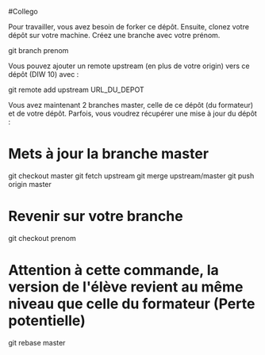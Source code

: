 #Collego

Pour travailler, vous avez besoin de forker ce dépôt. Ensuite, clonez votre dépôt sur votre machine. Créez une branche avec votre prénom.

git branch prenom

Vous pouvez ajouter un remote upstream (en plus de votre origin) vers ce dépôt (DIW 10) avec :

git remote add upstream URL_DU_DEPOT

Vous avez maintenant 2 branches master, celle de ce dépôt (du formateur) et de votre dépôt. Parfois, vous voudrez récupérer une mise à jour du dépôt :

# Mets à jour la branche master
git checkout master
git fetch upstream
git merge upstream/master
git push origin master
# Revenir sur votre branche
git checkout prenom
# Attention à cette commande, la version de l'élève revient au même niveau que celle du formateur (Perte potentielle)
git rebase master
